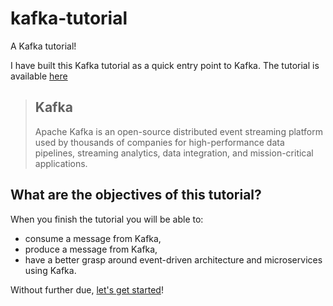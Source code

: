 # kafka-tutorial
A Kafka tutorial!

I have built this Kafka tutorial as a quick entry point to Kafka. The tutorial is available [here](https://pierrez.github.io/kafka-tutorial/)

> ## Kafka
> Apache Kafka is an open-source distributed event streaming platform used by thousands of companies for high-performance data pipelines, streaming analytics, data integration, and mission-critical applications. 

## What are the objectives of this tutorial?

When you finish the tutorial you will be able to:

* consume a message from Kafka,
* produce a message from Kafka,
* have a better grasp around event-driven architecture and microservices using Kafka.

Without further due, [let's get started](docs/step-0.md)!